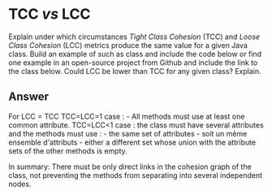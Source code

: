 # TCC *vs* LCC

Explain under which circumstances *Tight Class Cohesion* (TCC) and *Loose Class Cohesion* (LCC) metrics produce the same value for a given Java class. Build an example of such as class and include the code below or find one example in an open-source project from Github and include the link to the class below. Could LCC be lower than TCC for any given class? Explain.

## Answer

For LCC = TCC
    TCC=LCC=1 case :
        - All methods must use at least one common attribute.
    TCC=LCC<1 case :
        the class must have several attributes and the methods must use :
            - the same set of attributes
            - soit un même ensemble d'attributs
            - either a different set whose union with the attribute sets of the other methods is empty.

In summary: There must be only direct links in the cohesion graph of the class, not preventing the methods from separating into several independent nodes.
